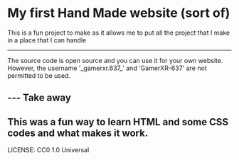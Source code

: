 # My first Hand Made website (sort of)

This is a fun project to make as it allows me to put all the project that I make in a place that I can handle

---

The source code is open source and you can use it for your own website. However, the username '\_gamerxr.637\_' and 'GamerXR-637' are not permitted to be used.

## --- Take away

## This was a fun way to learn HTML and some CSS codes and what makes it work.

LICENSE: CC0 1.0 Universal
